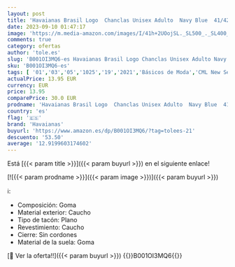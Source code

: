 ```yaml
---
layout: post
title: 'Havaianas Brasil Logo  Chanclas Unisex Adulto  Navy Blue  41/42 EU'
date: 2023-09-10 01:47:17
image: 'https://m.media-amazon.com/images/I/41h+2UOojSL._SL500_._SL400_.jpg'
comments: true
category: ofertas
author: 'tole.es'
slug: 'B001OI3MQ6-es Havaianas Brasil Logo Chanclas Unisex Adulto Navy Blue...'
sku: 'B001OI3MQ6-es'
tags: [ '01','03','05','1025','19','2021','Básicos de Moda','CML New Selection Temp','Días de Moda','Días de primavera, hasta -50%','Havaianas','Ideas para regalos en Moda y Accesorios','Moda','Moda Hombre','Outlet de Zapatos','Rebajas en zapatos hombre','Rebajas en zapatos mujer','Sandalias','Sandalias de dedo para hombre','Self Service','Special Features Stores','Zapatos para hombre','chanclas','havaianas','partition_000','partition_070','🇪🇸', ]
actualPrice: 13.95 EUR
currency: EUR
price: 13.95
comparePrice: 30.0 EUR
prodname: 'Havaianas Brasil Logo  Chanclas Unisex Adulto  Navy Blue  41/42 EU'
country: 'es'
flag: '🇪🇸'
brand: 'Havaianas'
buyurl: 'https://www.amazon.es/dp/B001OI3MQ6/?tag=tolees-21'
descuento: '53.50'
average: '12.9199603174602'
---
```


Está [{{< param title >}}]({{< param buyurl >}}) en el siguiente enlace!

[![{{< param prodname >}}]({{< param image >}})]({{< param buyurl >}})

ℹ️:

- Composición: Goma
- Material exterior: Caucho
- Tipo de tacón: Plano
- Revestimiento: Caucho
- Cierre: Sin cordones
- Material de la suela: Goma

[🛒 Ver la oferta!!]({{< param buyurl >}})
{{<world>}}B001OI3MQ6{{</world>}}
